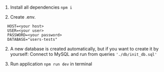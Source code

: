 1. Install all dependencies ```npm i```

2. Create .env.
```
  HOST=<your host>
  USER=<your user>
  PASSWORD=<your password>
  DATABASE="users-tests"
```

2. A new database is created automatically, but if you want to create it by yourself: Connect to MySQL and run from queries ```'./db/init_db.sql'```

3. Run application ```npm run dev``` in terminal
